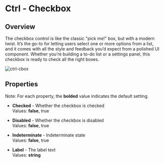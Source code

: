 # Ctrl - Checkbox

## Overview
The checkbox control is like the classic "pick me!" box, but with a modern twist. It’s the go-to for letting users select one or more options from a list, and it comes with all the style and feedback you’d expect from a polished UI component. Whether you’re building a to-do list or a settings panel, this checkbox is ready to check all the right boxes.

![ctrl-cbox](https://github.com/user-attachments/assets/87c079fd-86a6-4575-b07b-14fcc58b8958)


## Properties
Note: For each property, the **bolded** value indicates the default setting.

- **Checked** - Whether the checkbox is checked  
  Values: **false**, true

- **Disabled** - Whether the checkbox is disabled  
  Values: **false**, true

- **Indeterminate** - Indeterminate state  
  Values: **false**, true

- **Label** - The label text  
  Values: **string**
